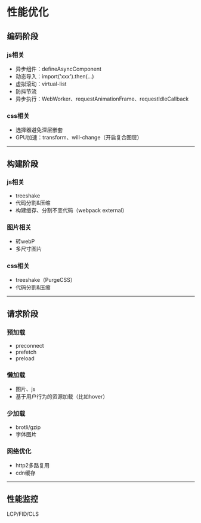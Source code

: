 # 性能优化

## 编码阶段

### js相关
- 异步组件：defineAsyncComponent
- 动态导入：import('xxx').then(...)
- 虚拟滚动：virtual-list
- 防抖节流
- 异步执行：WebWorker、requestAnimationFrame、requestIdleCallback

### css相关
- 选择器避免深层嵌套
- GPU加速：transform、will-change（开启复合图层）

---

## 构建阶段

### js相关
- treeshake
- 代码分割&压缩
- 构建缓存、分割不变代码（webpack external）

### 图片相关
- 转webP
- 多尺寸图片

### css相关
- treeshake（PurgeCSS）
- 代码分割&压缩

---

## 请求阶段

### 预加载
- preconnect
- prefetch
- preload

### 懒加载
- 图片、js
- 基于用户行为的资源加载（比如hover）

### 少加载
- brotli/gzip
- 字体图片

### 网络优化
- http2多路复用
- cdn缓存

---

## 性能监控
LCP/FID/CLS